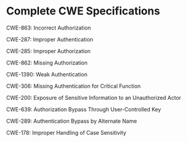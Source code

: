

# Complete CWE Specifications

CWE-863: Incorrect Authorization

CWE-287: Improper Authentication

CWE-285: Improper Authorization

CWE-862: Missing Authorization

CWE-1390: Weak Authentication

CWE-306: Missing Authentication for Critical Function

CWE-200: Exposure of Sensitive Information to an Unauthorized Actor

CWE-639: Authorization Bypass Through User-Controlled Key

CWE-289: Authentication Bypass by Alternate Name

CWE-178: Improper Handling of Case Sensitivity